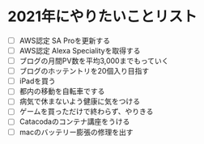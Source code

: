 # 2021年にやりたいことリスト

* [ ] AWS認定 SA Proを更新する
* [ ] AWS認定 Alexa Specialityを取得する
* [ ] ブログの月間PV数を平均3,000までもっていく
* [ ] ブログのホッテントリを20個入り目指す
* [ ] iPadを買う
* [ ] 都内の移動を自転車でする
* [ ] 病気で休まないよう健康に気をつける
* [ ] ゲームを買っただけで終わらず、やりきる
* [ ] Catacodaのコンテナ講座をうける
* [ ] macのバッテリー膨張の修理を出す